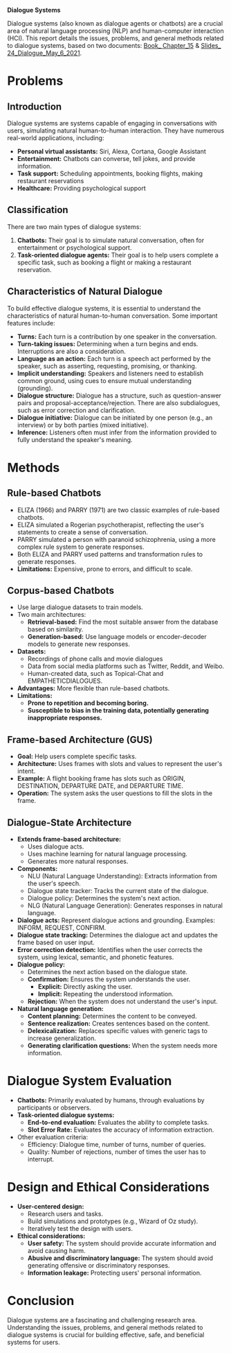 **Dialogue Systems**

Dialogue systems (also known as dialogue agents or chatbots) are a crucial area of natural language processing (NLP) and human-computer interaction (HCI). This report details the issues, problems, and general methods related to dialogue systems, based on two documents: [Book_ Chapter_15](../../references/Book_%20Chapter_15.pdf) & [Slides_ 24_Dialogue_May_6_2021](../../references/Slides_%2024_Dialogue_May_6_2021.pdf).

# Problems

## Introduction

Dialogue systems are systems capable of engaging in conversations with users, simulating natural human-to-human interaction. They have numerous real-world applications, including:

*   **Personal virtual assistants:** Siri, Alexa, Cortana, Google Assistant
*   **Entertainment:** Chatbots can converse, tell jokes, and provide information.
*   **Task support:** Scheduling appointments, booking flights, making restaurant reservations
*   **Healthcare:** Providing psychological support

## Classification

There are two main types of dialogue systems:

1.  **Chatbots:** Their goal is to simulate natural conversation, often for entertainment or psychological support.
2.  **Task-oriented dialogue agents:** Their goal is to help users complete a specific task, such as booking a flight or making a restaurant reservation.

## Characteristics of Natural Dialogue

To build effective dialogue systems, it is essential to understand the characteristics of natural human-to-human conversation. Some important features include:

*   **Turns:** Each turn is a contribution by one speaker in the conversation.
*   **Turn-taking issues:** Determining when a turn begins and ends. Interruptions are also a consideration.
*   **Language as an action:** Each turn is a speech act performed by the speaker, such as asserting, requesting, promising, or thanking.
*   **Implicit understanding:** Speakers and listeners need to establish common ground, using cues to ensure mutual understanding (grounding).
*   **Dialogue structure:** Dialogue has a structure, such as question-answer pairs and proposal-acceptance/rejection. There are also subdialogues, such as error correction and clarification.
*   **Dialogue initiative:** Dialogue can be initiated by one person (e.g., an interview) or by both parties (mixed initiative).
*   **Inference:** Listeners often must infer from the information provided to fully understand the speaker's meaning.

# Methods

## Rule-based Chatbots

*   ELIZA (1966) and PARRY (1971) are two classic examples of rule-based chatbots.
*   ELIZA simulated a Rogerian psychotherapist, reflecting the user's statements to create a sense of conversation.
*   PARRY simulated a person with paranoid schizophrenia, using a more complex rule system to generate responses.
*   Both ELIZA and PARRY used patterns and transformation rules to generate responses.
*   **Limitations:** Expensive, prone to errors, and difficult to scale.

## Corpus-based Chatbots

*   Use large dialogue datasets to train models.
*   Two main architectures:
    *   **Retrieval-based:** Find the most suitable answer from the database based on similarity.
    *   **Generation-based:** Use language models or encoder-decoder models to generate new responses.
*   **Datasets:**
    *   Recordings of phone calls and movie dialogues
    *   Data from social media platforms such as Twitter, Reddit, and Weibo.
    *   Human-created data, such as Topical-Chat and EMPATHETICDIALOGUES.
*   **Advantages:** More flexible than rule-based chatbots.
*   **Limitations:**
    *   **Prone to repetition and becoming boring.**
    *   **Susceptible to bias in the training data, potentially generating inappropriate responses.**

## Frame-based Architecture (GUS)

*   **Goal:** Help users complete specific tasks.
*   **Architecture:** Uses frames with slots and values to represent the user's intent.
*   **Example:** A flight booking frame has slots such as ORIGIN, DESTINATION, DEPARTURE DATE, and DEPARTURE TIME.
*   **Operation:** The system asks the user questions to fill the slots in the frame.

## Dialogue-State Architecture

*   **Extends frame-based architecture:**
    *   Uses dialogue acts.
    *   Uses machine learning for natural language processing.
    *   Generates more natural responses.
*   **Components:**
    *   NLU (Natural Language Understanding): Extracts information from the user's speech.
    *   Dialogue state tracker: Tracks the current state of the dialogue.
    *   Dialogue policy: Determines the system's next action.
    *   NLG (Natural Language Generation): Generates responses in natural language.
*   **Dialogue acts:** Represent dialogue actions and grounding. Examples: INFORM, REQUEST, CONFIRM.
*   **Dialogue state tracking:** Determines the dialogue act and updates the frame based on user input.
*   **Error correction detection:** Identifies when the user corrects the system, using lexical, semantic, and phonetic features.
*   **Dialogue policy:**
    *   Determines the next action based on the dialogue state.
    *   **Confirmation:** Ensures the system understands the user.
        *   **Explicit:** Directly asking the user.
        *   **Implicit:** Repeating the understood information.
    *   **Rejection:** When the system does not understand the user's input.
*   **Natural language generation:**
    *   **Content planning:** Determines the content to be conveyed.
    *   **Sentence realization:** Creates sentences based on the content.
    *   **Delexicalization:** Replaces specific values with generic tags to increase generalization.
    *   **Generating clarification questions:** When the system needs more information.

# Dialogue System Evaluation

*   **Chatbots:** Primarily evaluated by humans, through evaluations by participants or observers.
*   **Task-oriented dialogue systems:**
    *   **End-to-end evaluation:** Evaluates the ability to complete tasks.
    *   **Slot Error Rate:** Evaluates the accuracy of information extraction.
*   Other evaluation criteria:
    *   Efficiency: Dialogue time, number of turns, number of queries.
    *   Quality: Number of rejections, number of times the user has to interrupt.

# Design and Ethical Considerations

*   **User-centered design:**
    *   Research users and tasks.
    *   Build simulations and prototypes (e.g., Wizard of Oz study).
    *   Iteratively test the design with users.
*   **Ethical considerations:**
    *   **User safety:** The system should provide accurate information and avoid causing harm.
    *   **Abusive and discriminatory language:** The system should avoid generating offensive or discriminatory responses.
    *   **Information leakage:** Protecting users' personal information.

# Conclusion

Dialogue systems are a fascinating and challenging research area. Understanding the issues, problems, and general methods related to dialogue systems is crucial for building effective, safe, and beneficial systems for users.